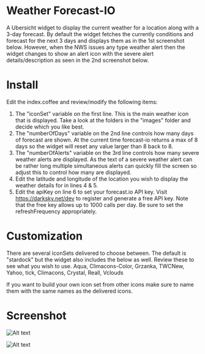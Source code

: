 # Weather Forecast-IO
A Ubersicht widget to display the current weather for a location along with a 3-day forecast. By default the widget fetches the currently
conditions and forecast for the next 3 days and displays them as in the 1st screenshot below. However, when the NWS issues any type
weather alert then the widget changes to show an alert icon with the severe alert details/description as seen in the 2nd screenshot below.

# Install
Edit the index.coffee and review/modify the following items:
1) The "iconSet" variable on the first line. This is the main weather icon that is displayed. Take a look at the folders in the "images" folder and decide
which you like best.
2) The "numberOfDays" variable on the 2nd line controls how many days of forecast are shown. At the current time forecast-io returns a max of 8 days
so the widget will reset any value larger than 8 back to 8.
3) The "numberOfAlerts" variable on the 3rd line controls how many severe weather alerts are displayed. As the text of a severe weather alert can be
rather long multiple simultaneous alerts can quickly fill the screen so adjust this to control how many are displayed.
4) Edit the latitude and longitude of the location you wish to display the weather details for in lines 4 & 5.
5) Edit the apiKey on line 6 to set your forecast.io API key. Visit https://darksky.net/dev to register and generate a free API key. Note that the free key allows up to 1000 calls per day. Be sure to set the refreshFrequency appropriately.

# Customization
There are several iconSets delivered to choose between. The default is "stardock" but the widget also includes the
below as well. Review these to see what you wish to use.
Aqua, Climacons-Color, Grzanka, TWCNew, Yahoo, tick, Climacons, Crystal, Reall, Vclouds

If you want to build your own icon set from other icons make sure to name them with the same names as the delivered icons.

# Screenshot

![Alt text](/screenshot.png?raw=true)

![Alt text](/alert.png?raw=true)
